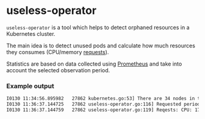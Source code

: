 # useless-operator

`useless-operator` is a tool which helps to detect orphaned resources in a Kubernetes cluster.  

The main idea is to detect unused pods and calculate how much resources they consumes (CPU/memory [requests](https://kubernetes.io/docs/concepts/configuration/manage-compute-resources-container/)).

Statistics are based on data collected using [Prometheus](https://github.com/prometheus/prometheus) and take into 
account the selected observation period.

### Example output

```bash
I0130 11:34:56.895982   27862 kubernetes.go:53] There are 34 nodes in the cluster
I0130 11:36:37.144725   27862 useless-operator.go:116] Requested period: 180 hours, Observed period: 180 hours, Unused PODs count (no traffic): 87 in 69 namespaces
I0130 11:36:37.144759   27862 useless-operator.go:119] Reqests: CPU: 17, memory (MB): 18368
``` 